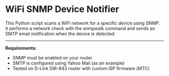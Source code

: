 # WiFi SNMP Device Notifier

This Python script scans a WiFi network for a specific device using SNMP.
It performs a network check with the snmpwalk command and sends an SMTP email notification when the device is detected.
___
**Requirements:**
  - SNMP must be enabled on your router
  - SMTP is configured using Yahoo Mail (as an example)
  - Tested on D-Link DIR-843 router with custom ISP firmware (МТС)

